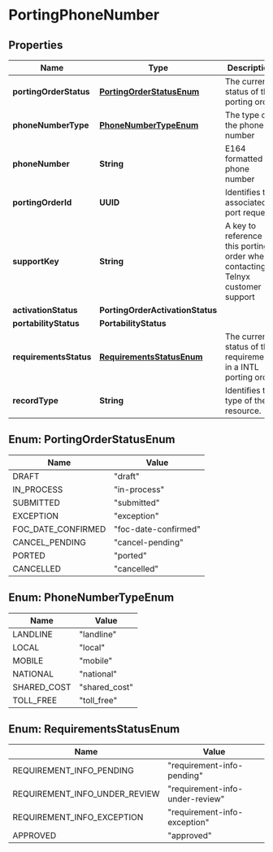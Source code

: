 

# PortingPhoneNumber


## Properties

| Name | Type | Description | Notes |
|------------ | ------------- | ------------- | -------------|
|**portingOrderStatus** | [**PortingOrderStatusEnum**](#PortingOrderStatusEnum) | The current status of the porting order |  [optional] |
|**phoneNumberType** | [**PhoneNumberTypeEnum**](#PhoneNumberTypeEnum) | The type of the phone number |  [optional] |
|**phoneNumber** | **String** | E164 formatted phone number |  [optional] |
|**portingOrderId** | **UUID** | Identifies the associated port request |  [optional] |
|**supportKey** | **String** | A key to reference this porting order when contacting Telnyx customer support |  [optional] |
|**activationStatus** | **PortingOrderActivationStatus** |  |  [optional] |
|**portabilityStatus** | **PortabilityStatus** |  |  [optional] |
|**requirementsStatus** | [**RequirementsStatusEnum**](#RequirementsStatusEnum) | The current status of the requirements in a INTL porting order |  [optional] |
|**recordType** | **String** | Identifies the type of the resource. |  [optional] [readonly] |



## Enum: PortingOrderStatusEnum

| Name | Value |
|---- | -----|
| DRAFT | &quot;draft&quot; |
| IN_PROCESS | &quot;in-process&quot; |
| SUBMITTED | &quot;submitted&quot; |
| EXCEPTION | &quot;exception&quot; |
| FOC_DATE_CONFIRMED | &quot;foc-date-confirmed&quot; |
| CANCEL_PENDING | &quot;cancel-pending&quot; |
| PORTED | &quot;ported&quot; |
| CANCELLED | &quot;cancelled&quot; |



## Enum: PhoneNumberTypeEnum

| Name | Value |
|---- | -----|
| LANDLINE | &quot;landline&quot; |
| LOCAL | &quot;local&quot; |
| MOBILE | &quot;mobile&quot; |
| NATIONAL | &quot;national&quot; |
| SHARED_COST | &quot;shared_cost&quot; |
| TOLL_FREE | &quot;toll_free&quot; |



## Enum: RequirementsStatusEnum

| Name | Value |
|---- | -----|
| REQUIREMENT_INFO_PENDING | &quot;requirement-info-pending&quot; |
| REQUIREMENT_INFO_UNDER_REVIEW | &quot;requirement-info-under-review&quot; |
| REQUIREMENT_INFO_EXCEPTION | &quot;requirement-info-exception&quot; |
| APPROVED | &quot;approved&quot; |



